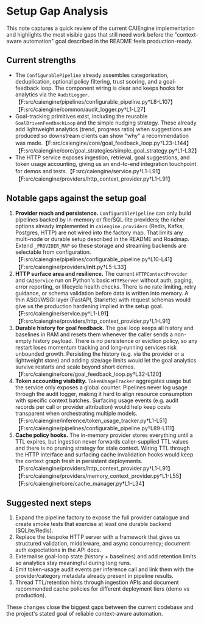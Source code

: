 # Setup Gap Analysis

This note captures a quick review of the current CAIEngine implementation and
highlights the most visible gaps that still need work before the "context-aware
automation" goal described in the README feels production-ready.

## Current strengths

* The `ConfigurablePipeline` already assembles categorisation, deduplication,
  optional policy filtering, trust scoring, and a goal-feedback loop. The
  component wiring is clear and keeps hooks for analytics via the
  `AuditLogger`.【F:src/caiengine/pipelines/configurable_pipeline.py†L8-L107】【F:src/caiengine/common/audit_logger.py†L1-L27】
* Goal-tracking primitives exist, including the reusable
  `GoalDrivenFeedbackLoop` and the simple nudging strategy. These already add
  lightweight analytics (trend, progress ratio) when suggestions are produced
  so downstream clients can show "why" a recommendation was made.【F:src/caiengine/core/goal_feedback_loop.py†L23-L144】【F:src/caiengine/core/goal_strategies/simple_goal_strategy.py†L1-L32】
* The HTTP service exposes ingestion, retrieval, goal suggestions, and token
  usage accounting, giving us an end-to-end integration touchpoint for demos and
  tests.【F:src/caiengine/service.py†L1-L91】【F:src/caiengine/providers/http_context_provider.py†L1-L91】

## Notable gaps against the setup goal

1. **Provider reach and persistence.** `ConfigurablePipeline` can only build
   pipelines backed by in-memory or file/SQL-lite providers; the richer options
   already implemented in `caiengine.providers` (Redis, Kafka, Postgres, HTTP)
   are not wired into the factory map. That limits any multi-node or durable
   setup described in the README and Roadmap. Extend `_PROVIDER_MAP` so these
   storage and streaming backends are selectable from configuration.【F:src/caiengine/pipelines/configurable_pipeline.py†L10-L41】【F:src/caiengine/providers/__init__.py†L5-L33】
2. **HTTP surface area and resilience.** The current `HTTPContextProvider` and
   `CAIService` run on Python's basic `HTTPServer` without auth, paging, error
   reporting, or lifecycle health checks. There is no rate limiting, retry
   guidance, or schema validation before data is written into memory. A thin
   ASGI/WSGI layer (FastAPI, Starlette) with request schemas would give us the
   production hardening implied in the setup goal.【F:src/caiengine/service.py†L1-L91】【F:src/caiengine/providers/http_context_provider.py†L1-L91】
3. **Durable history for goal feedback.** The goal loop keeps all history and
   baselines in RAM and resets them whenever the caller sends a non-empty
   history payload. There is no persistence or eviction policy, so any restart
   loses momentum tracking and long-running services risk unbounded growth.
   Persisting the history (e.g. via the provider or a lightweight store) and
   adding size/age limits would let the goal analytics survive restarts and
   scale beyond short demos.【F:src/caiengine/core/goal_feedback_loop.py†L32-L120】
4. **Token accounting visibility.** `TokenUsageTracker` aggregates usage but the
   service only exposes a global counter. Pipelines never log usage through the
   audit logger, making it hard to align resource consumption with specific
   context batches. Surfacing usage events (e.g. audit records per call or
   provider attribution) would help keep costs transparent when orchestrating
   multiple models.【F:src/caiengine/inference/token_usage_tracker.py†L1-L51】【F:src/caiengine/pipelines/configurable_pipeline.py†L89-L111】
5. **Cache policy hooks.** The in-memory provider stores everything until a TTL
   expires, but ingestion never forwards caller-supplied TTL values and there is
   no pruning strategy for stale context. Wiring TTL through the HTTP interface
   and surfacing cache invalidation hooks would keep the context graph fresh in
   persistent deployments.【F:src/caiengine/providers/http_context_provider.py†L1-L91】【F:src/caiengine/providers/memory_context_provider.py†L1-L55】【F:src/caiengine/core/cache_manager.py†L1-L34】

## Suggested next steps

1. Expand the pipeline factory to expose the full provider catalogue and create
   smoke tests that exercise at least one durable backend (SQLite/Redis).
2. Replace the bespoke HTTP server with a framework that gives us structured
   validation, middleware, and async concurrency; document auth expectations in
   the API docs.
3. Externalise goal-loop state (history + baselines) and add retention limits so
   analytics stay meaningful during long runs.
4. Emit token-usage audit events per inference call and link them with the
   provider/category metadata already present in pipeline results.
5. Thread TTL/retention hints through ingestion APIs and document recommended
   cache policies for different deployment tiers (demo vs production).

These changes close the biggest gaps between the current codebase and the
project's stated goal of reliable context-aware automation.
